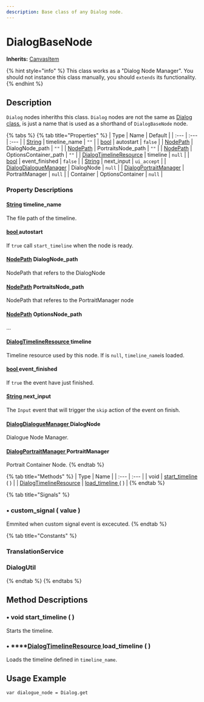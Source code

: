 ```yaml
---
description: Base class of any Dialog node.
---
```


# DialogBaseNode

**Inherits:** [CanvasItem](https://docs.godotengine.org/en/stable/classes/class_canvasitem.html)

{% hint style="info" %}
This class works as a "Dialog Node Manager". You should not instance this class manually, you should `extends` its functionality.
{% endhint %}

## Description

`Dialog` nodes inheriths this class. `Dialog` nodes are not the same as [Dialog class](../class_dialog.md), is just a name that is used as a shorthand of `DialogBaseNode` node.

{% tabs %}
{% tab title="Properties" %}
| Type | Name | Default |
| :--- | :--- | :--- |
| [String](https://docs.godotengine.org/es/stable/classes/class_string.html) | timeline\_name | `""` |
| [bool](https://docs.godotengine.org/es/stable/classes/class_bool.html) | autostart | `false` |
| [NodePath](https://docs.godotengine.org/es/stable/classes/class_nodepath.html) | DialogNode\_path | `""` |
| [NodePath](https://docs.godotengine.org/es/stable/classes/class_nodepath.html) | PortraitsNode\_path | `""` |
| [NodePath](https://docs.godotengine.org/es/stable/classes/class_nodepath.html) | OptionsContainer\_path | `""` |
| [DialogTimelineResource](../../resource-class/class_dialog-timeline-resource.md) | timeline | `null` |
| [bool](https://docs.godotengine.org/es/stable/classes/class_bool.html) | event\_finished | `false` |
| [String](https://docs.godotengine.org/es/stable/classes/class_string.html) | next\_input | `ui_accept` |
| [DialogDialogueManager](class_dialog-dialogue-node.md) | DialogNode | `null` |
| [DialogPortraitManager](class_dialog-portrait-manager.md) | PortraitManager | `null` |
| Container | OptionsContainer | `null` |

### Property Descriptions

#### [String](https://docs.godotengine.org/es/stable/classes/class_string.html) timeline\_name

The file path of the timeline.

#### [bool ](https://docs.godotengine.org/es/stable/classes/class_bool.html)autostart

If `true` call  `start_timeline` when the node is ready.

#### [NodePath](https://docs.godotengine.org/es/stable/classes/class_nodepath.html) DialogNode\_path

NodePath that refers to the DialogNode

#### [NodePath](https://docs.godotengine.org/es/stable/classes/class_nodepath.html) PortraitsNode\_path

NodePath that referes to the PortraitManager node

#### [NodePath](https://docs.godotengine.org/es/stable/classes/class_nodepath.html) OptionsNode\_path

...

#### [DialogTimelineResource ](../../resource-class/class_dialog-timeline-resource.md)timeline

Timeline resource used by this node. If is `null`, `timeline_name`is loaded.

#### [bool ](https://docs.godotengine.org/es/stable/classes/class_bool.html)event\_finished

If `true` the event have just finished.

#### [String ](https://docs.godotengine.org/es/stable/classes/class_string.html)next\_input

The `Input` event that will trigger the `skip` action of the event on finish.

#### [DialogDialogueManager ](class_dialog-dialogue-node.md)DialogNode

Dialogue Node Manager.

#### [DialogPortraitManager ](class_dialog-portrait-manager.md)PortraitManager

Portrait Container Node.
{% endtab %}

{% tab title="Methods" %}
| Type | Name |
| :--- | :--- |
| void | [start\_timeline ](./#void-start_timeline)\( \) |
| [DialogTimelineResource](../../resource-class/class_dialog-timeline-resource.md) | [load\_timeline ](./#dialogtimelineresource-load_timeline)\( \) |
{% endtab %}

{% tab title="Signals" %}
### • custom\_signal \( value \)

Emmited when custom signal event is excecuted.
{% endtab %}

{% tab title="Constants" %}
### TranslationService

### DialogUtil
{% endtab %}
{% endtabs %}

## **Method Descriptions**

### •  **void start\_timeline \( \)**

Starts the timeline.

### •  ****[**DialogTimelineResource** ](../../resource-class/class_dialog-timeline-resource.md)**load\_timeline \( \)**

Loads the timeline defined in `timeline_name`.

## Usage Example

```text
var dialogue_node = Dialog.get
```

